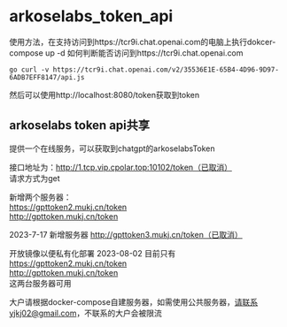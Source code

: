 # arkoselabs_token_api

使用方法，在支持访问到https://tcr9i.chat.openai.com的电脑上执行dokcer-compose up -d
如何判断能否访问到https://tcr9i.chat.openai.com

```go curl -v https://tcr9i.chat.openai.com/v2/35536E1E-65B4-4D96-9D97-6ADB7EFF8147/api.js```

然后可以使用http://localhost:8080/token获取到token

## arkoselabs token api共享
提供一个在线服务，可以获取到chatgpt的arkoselabsToken

接口地址为：http://1.tcp.vip.cpolar.top:10102/token（已取消）<br/>
请求方式为get<br/>

新增两个服务器：<br/>
https://gpttoken2.mukj.cn/token<br/>
http://gpttoken.mukj.cn/token<br/>

2023-7-17 新增服务器
http://gpttoken3.mukj.cn/token（已取消）

开放镜像以便私有化部署
 2023-08-02
目前只有
https://gpttoken2.mukj.cn/token<br/>
http://gpttoken.mukj.cn/token<br/>
这两台服务器可用

大户请根据docker-compose自建服务器，如需使用公共服务器，请联系yjkj02@gmail.com，不联系的大户会被限流
